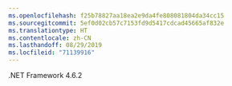 ```yaml
---
ms.openlocfilehash: f25b78827aa18ea2e9da4fe808081804da34cc15
ms.sourcegitcommit: 5ef0d02cb57c7153fd9d5417cdcad45665af832e
ms.translationtype: HT
ms.contentlocale: zh-CN
ms.lasthandoff: 08/29/2019
ms.locfileid: "71139916"
---
```

.NET Framework 4.6.2